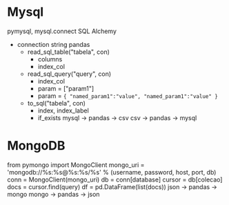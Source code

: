 # Mysql

pymysql, mysql.connect
SQL Alchemy
- connection string
pandas
  - read_sql_table("tabela", con)
    - columns
    - index_col
  - read_sql_query("query", con)
    - index_col
    - param = ["param1"]
    - param = `{
      "named_param1":"value",
      "named_param1":"value"
      }`
  - to_sql("tabela", con)
    - index, index_label
    - if_exists
mysql -> pandas -> csv
csv -> pandas -> mysql

# MongoDB

from pymongo import MongoClient
mongo_uri = 'mongodb://%s:%s@%s:%s/%s' % (username, password, host, port, db)
conn = MongoClient(mongo_uri)
db = conn[database]
cursor = db[colecao]
docs = cursor.find(query)
df = pd.DataFrame(list(docs))
json -> pandas -> mongo
mongo -> pandas -> json